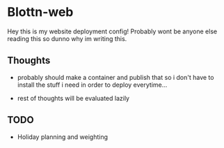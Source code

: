 # Blottn-web

Hey this is my website deployment config!
Probably wont be anyone else reading this so dunno why im writing this.

## Thoughts

- probably should make a container and publish that so i don't have to install the stuff i need in order to deploy everytime...

- rest of thoughts will be evaluated lazily

## TODO
- Holiday planning and weighting
